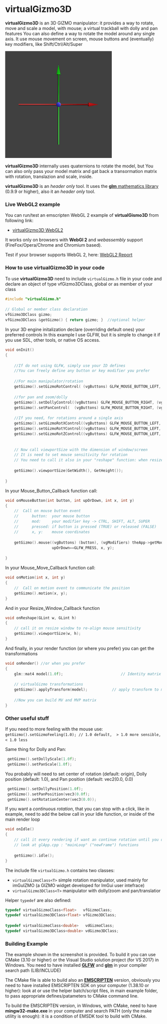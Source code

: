 # virtualGizmo3D
**virtualGizmo3D** is an 3D GIZMO manipulator: it provides a way to rotate, move and scale a model, with mouse; a virtual trackball with dolly and pan features
You can also define a way to rotate the model around any single axis.
It use mouse movement on screen, mouse buttons and (eventually) key modifiers, like Shift/Ctrl/Alt/Super

![alt text](https://raw.githubusercontent.com/BrutPitt/virtualGizmo3D/master/screenshots/oglGizmo.gif)

**virtualGizmo3D** internally uses quaternions to rotate the model, but You can also only pass your model matrix and gat back a transormation matrix with rotation, translazion and scale, inside.

**virtualGizmo3D** is an *header only* tool. 
It uses the [**glm** mathematics library](https://github.com/g-truc/glm) (0.9.9 or higher), also it an *header only* tool.

### Live WebGL2 example
You can run/test an emscripten WebGL 2 example of **virtualGismo3D** from following link:
- [virtualGizmo3D WebGL2](https://www.michelemorrone.eu/emsExamples/oglGizmo.html)

It works only on browsers with **WebGl 2** and *webassembly* support (FireFox/Opera/Chrome and Chromium based).

Test if your browser supports WebGL 2, here: [WebGL2 Report](http://webglreport.com/?v=2)

### How to use virtualGizmo3D in your code

To use **virtualGizmo3D** need to include `virtualGizmo.h` file in your code and declare an object of type vfGizmo3DClass, global or as member of your class 

```cpp
#include "virtualGizmo.h"

// Global or member class declaration
vfGizmo3DClass gizmo; 
vfGizmo3DClass &getGizmo() { return gizmo; }  //optional helper
```

In your 3D engine initalization declare (overriding default ones) your preferred controls
In this example I use GLFW, but it is simple to change it if you use SDL, other tools, or native OS access.

```cpp
void onInit()
{

    //If do not using GLFW, simply use your ID defines 
    //You can freely define any button or key modifier you prefer

    //For main manipulator/rotation
    getGizmo().setGizmoRotControl( (vgButtons) GLFW_MOUSE_BUTTON_LEFT, (vgModifiers) 0 /* evNoModifier */ );

    //for pan and zoom/dolly
    getGizmo().setDollyControl((vgButtons) GLFW_MOUSE_BUTTON_RIGHT, (vgModifiers) GLFW_MOD_CONTROL|GLFW_MOD_SHIFT);
    getGizmo().setPanControl(  (vgButtons) GLFW_MOUSE_BUTTON_RIGHT, (vgModifiers) 0);
    
    //If you need, for rotations around a single axis
    getGizmo().setGizmoRotXControl((vgButtons) GLFW_MOUSE_BUTTON_LEFT, (vgModifiers) GLFW_MOD_SHIFT);
    getGizmo().setGizmoRotYControl((vgButtons) GLFW_MOUSE_BUTTON_LEFT, (vgModifiers) GLFW_MOD_CONTROL);
    getGizmo().setGizmoRotZControl((vgButtons) GLFW_MOUSE_BUTTON_LEFT, (vgModifiers) GLFW_MOD_ALT | GLFW_MOD_SUPER);


    // Now call viewportSize with the dimension of window/screen
    // It is need to set mouse sensitivity for rotation
    // You need to call it also in your "reshape" function: when resize the window (look below)

    getGizmo().viewportSize(GetWidth(), GetHeight());

}    
```

In your Mouse_Button_Callback function call:
```cpp
void onMouseButton(int button, int upOrDown, int x, int y)
{
    //  Call on mouse button event
    //      button:  your mouse button
    //      mod:     your modifier key -> CTRL, SHIFT, ALT, SUPER
    //      pressed: if button is pressed (TRUE) or released (FALSE)
    //      x, y:    mouse coordinates

    getGizmo().mouse((vgButtons) (button), (vgModifiers) theApp->getModifier(), 
                     upOrDown==GLFW_PRESS, x, y);

}
```

In your Mouse_Move_Callback function call:
```cpp
void onMotion(int x, int y)
{
    //  Call on motion event to communicate the position
    getGizmo().motion(x, y);
}
```

And in your Resize_Window_Callback function 
```cpp
void onReshape(GLint w, GLint h)
{
    // call it on resize window to re-align mouse sensitivity
    getGizmo().viewportSize(w, h);
}
```

And finally, in your render function (or where you prefer) you can get the transformations
```cpp
void onRender() //or when you prefer
{
    glm::mat4 model(1.0f);                          // Identity matrix

    // virtualGizmo transformations
    getGizmo().applyTransform(model);           // apply transform to matrix model

    //Now you can build MV and MVP matrix
}
```

 
### Other useful stuff

If you need to more feeling with the mouse use:
`getGizmo().setGizmoFeeling(1.0); // 1.0 default,  > 1.0 more sensible, < 1.0 less`

Same thing for Dolly and Pan:

```cpp
 getGizmo().setDollyScale(1.0f);
 getGizmo().setPanScale(1.0f);
```
You probably will need to set center of rotation (default: origin), Dolly position (default: 1.0), and Pan position (default: vec2(0.0, 0.0)

```cpp
 getGizmo().setDollyPosition(1.0f); 
 getGizmo().setPanPosition(vec3(0.0f);
 getGizmo().setRotationCenter(vec3(0.0));
```

If you want a *continuous rotation*, that you can stop with a click, like in example, need to add the below call in your Idle function, or inside of the main render loop

```cpp
void onIdle()
{
    // call it every rendering if want an continue rotation until you do not click on screen
    // look at glApp.cpp : "mainLoop" ("newFrame") functions

    getGizmo().idle();
}
```

The include file `virtualGizmo.h` contains two classes:
- `virtualGizmoClass<T>` simple rotation manipulator, used mainly for imGuIZMO (a GIZMO widget developed for ImGui user intefrace)
- `virtualGizmo3DClass<T>` manipulator with dolly/zoom and pan/translatior

Helper `typedef` are also defined:
```cpp
typedef virtualGizmoClass<float>   vfGizmoClass;
typedef virtualGizmo3DClass<float> vfGizmo3DClass;

typedef virtualGizmoClass<double>   vdGizmoClass;
typedef virtualGizmo3DClass<double> vdGizmo3DClass;
```

### Building Example

The example shown in the screenshot is provided.
To build it you can use CMake (3.10 or higher) or the Visual Studio solution project (for VS 2017) in Windows.
You need to have installed [**GLFW**](https://www.glfw.org/) and [**glm**](https://github.com/g-truc/glm) in your compiler search path (LIB/INCLUDE)

The CMake file is able to build also an [**EMSCRIPTEN**](https://kripken.github.io/emscripten-site/index.html) version, obviously you need to have installed EMSCRIPTEN SDK on your computer (1.38.10 or higher): look at or use the helper batch/script files, in main example folder, to pass appropriate defines/patameters to CMake command line.

To build the EMSCRIPTEN version, in Windows, with CMake, need to have **mingw32-make.exe** in your computer and search PATH (only the make utility is enough): it is a condition of EMSDK tool to build with CMake.
